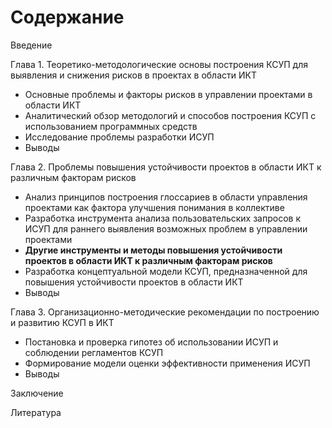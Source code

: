 # Содержание

Введение

Глава 1. Теоретико-методологические основы построения КСУП для выявления и снижения рисков в проектах в области ИКТ

- Основные проблемы и факторы рисков в управлении проектами в области ИКТ
- Аналитический обзор методологий и способов построения КСУП с использованием программных средств
- Исследование проблемы разработки ИСУП
- Выводы

Глава 2. Проблемы повышения устойчивости проектов в области ИКТ к различным факторам рисков

- Анализ принципов построения глоссариев в области управления проектами как фактора улучшения понимания в коллективе
- Разработка инструмента анализа пользовательских запросов к ИСУП для раннего выявления возможных проблем в управлении проектами
- **Другие инструменты и методы повышения устойчивости проектов в области ИКТ к различным факторам рисков** 
- Разработка  концептуальной модели КСУП, предназначенной для повышения устойчивости проектов в области ИКТ
- Выводы

Глава 3. Организационно-методические рекомендации по построению и развитию КСУП в ИКТ

- Постановка и проверка гипотез об использовании ИСУП и соблюдении регламентов КСУП
- Формирование модели оценки эффективности применения ИСУП
- Выводы

Заключение

Литература
